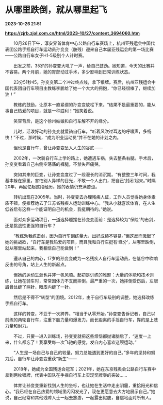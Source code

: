 # 从哪里跌倒，就从哪里起飞

**2023-10-26 21:51**

**https://zjrb.zjol.com.cn/html/2023-10/27/content_3694060.htm**

　　10月26日下午，淳安界首体育中心公路自行车赛场上，杭州亚残运会中国代表团公路手摇自行车运动员孙变变（肢残）迎来自己本届亚残运会的第一场比赛——公路自行车女子H1-5级别个人计时赛。

　　出发之前，35岁的孙变变大吼了一声，给自己鼓劲。她知道，今天的比赛并不容易。两个月前，她的胃部动过手术，多少影响到日常训练状态。

　　23分51秒45，孙变变第二个冲过终点线，拿下银牌。赛后，杭州亚残运会中国代表团自行车项目主教练李鹏给了她一个大大的拥抱，“你已经很棒了，继续加油！”

　　教练的鼓励，让原本一直紧绷的孙变变放松下来。“结果不是最重要的，能从事自己热爱的项目，就是一种胜利！”她笑着说。

　　笑容背后，是这个徐州姑娘和自行车解不开的缘分。

　　儿时，活泼好动的孙变变就爱骑自行车，“听着风吹过耳边的呼啸声，多畅快！”不过，那时候，“成为职业运动员”并不在她的计划之内。

　　但也是自行车，曾让孙变变坠入人生的谷底——

　　2002年，一次骑自行车上学的路上，她遭遇车祸，失去整条右腿。手术后，孙变变看着自己右侧空荡荡的裤腿，不禁失声痛哭。

　　突如其来的巨变，让孙变变度过了一段漫长的消沉期。“有整整三年时间，我基本躲在家里，害怕别人异样的目光，不敢一个人出门，把自己‘封闭’起来。”时隔20年，再回忆起这段经历，她的表情仍充满苦涩。

　　转机出现在2005年。当时，孙变变去办理残疾人证，工作人员觉得她身体素质不错，便推荐她去了江苏省残疾人运动训练中心。“我从小就喜欢体育，在人生低谷后有这样一个能证明自己的机会，我挺期待的。”她说。

　　面对众多运动项目，一道选择题摆在孙变变面前：是选择较为“保险”的击剑，还是挑战性更强的自行车？

　　“教练劝我练击剑，因为自行车训练量大，出好成绩不容易。”但这反而激起了她的挑战欲，“自行车是我热爱的项目，而且我和自行车挺有‘缘分’，从哪里跌倒，就从哪里站起来，我相信自己能做到！”

　　遵从自己的内心，17岁的孙变变成为一名残疾人自行车运动员，在低谷中吹响反击的号角，站上人生的新起点。

　　但她的运动生涯也并非一帆风顺。起初是训练的难题：大量的体能和技术训练，让她在骑车时，常常因体力不支而摔倒。最严重的一次，她摔倒受伤后，左眼眉骨处缝了两针，眼皮内缝了一针。

　　然后是不得不“转型”的困境。2012年，由于自行车级别的调整，她选择改练手摇自行车。

　　这样的转变，不亚于一次跨界。“相当于从零开始。”孙变变告诉记者，自己以前练的两轮自行车，注重下肢力量和爆发力，而长距离的手摇自行车，靠的是上肢力量和耐力。

　　不过，只要一进入训练场，孙变变就把这些烦恼都抛诸脑后了，“速度一上来，什么都忘了！我享受每一次飞驰的感觉，发自内心喜欢这项运动。”

　　“人生是一场自己与自己的较量，努力总能遇到更好的自己。”多年的坚持和努力后，自行车让孙变变重获“新生”——

　　2018年，她成为全国残运会冠军；2021年，她在东京残奥会公路自行车赛中拿到两枚银牌，代表中国队在手摇自行车上实现奖牌零的突破……

　　体育让孙变变重新找到人生的坐标，也让她在生活中走出阴霾，重拾阳光和信心。“我已经在自己热爱的领域里闪闪发光了，现在更愿意去大方地展示自己。”她说，自己经常和其他残障人士一起去旅游，一起露出假肢，自信地面对所有人。